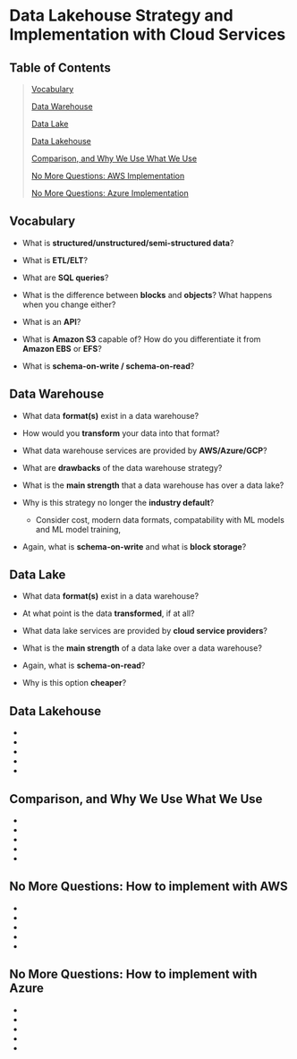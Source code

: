 # Data Lakehouse Strategy and Implementation with Cloud Services
## Table of Contents
>[Vocabulary](#vocabulary)
>
>[Data Warehouse](#data-warehouse)
>
>[Data Lake](#data-lake)
>
>[Data Lakehouse](#data-lakehouse)
>
>[Comparison, and Why We Use What We Use](#comparison-and-why-we-use-what-we-use)
>
>[No More Questions: AWS Implementation](#no-more-questions-how-to-implement-with-aws)
>
>[No More Questions: Azure Implementation](#no-more-questions-how-to-implement-with-azure)

## Vocabulary
- What is **structured/unstructured/semi-structured data**?

- What is **ETL/ELT**?
- What are **SQL queries**?
- What is the difference between **blocks** and **objects**? What happens when you change either?
- What is an **API**? 
- What is **Amazon S3** capable of? How do you differentiate it from **Amazon EBS** or **EFS**?
- What is **schema-on-write / schema-on-read**?

## Data Warehouse
- What data **format(s)** exist in a data warehouse?

- How would you **transform** your data into that format?
- What data warehouse services are provided by **AWS/Azure/GCP**?
- What are **drawbacks** of the data warehouse strategy?
- What is the **main strength** that a data warehouse has over a data lake?
- Why is this strategy no longer the **industry default**?
    - Consider cost, modern data formats, compatability with ML models and ML model training, 
- Again, what is **schema-on-write** and what is **block storage**?

## Data Lake
- What data **format(s)** exist in a data warehouse?

- At what point is the data **transformed**, if at all?
- What data lake services are provided by **cloud service providers**?
- What is the **main strength** of a data lake over a data warehouse?
- Again, what is **schema-on-read**?
- Why is this option **cheaper**?

## Data Lakehouse
-

-
-
-
-

## Comparison, and Why We Use What We Use
-

-
-
-
-

## No More Questions: How to implement with AWS
-

-
-
-
-

## No More Questions: How to implement with Azure
-

-
-
-
-